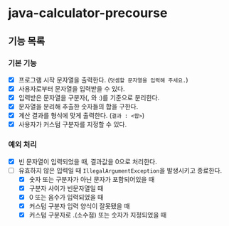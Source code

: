 # java-calculator-precourse

## 기능 목록

### 기본 기능

- [x] 프로그램 시작 문자열을 출력한다. (`덧셈할 문자열을 입력해 주세요.`)
- [x] 사용자로부터 문자열을 입력받을 수 있다.
- [x] 입력받은 문자열을 구분자(, 와 :)를 기준으로 분리한다.
- [x] 문자열을 분리해 추출한 숫자들의 합을 구한다.
- [x] 계산 결과를 형식에 맞게 출력한다. (`결과 : <합>`)
- [x] 사용자가 커스텀 구분자를 지정할 수 있다.

### 예외 처리

- [x] 빈 문자열이 입력되었을 때, 결과값을 0으로 처리한다.
- [ ] 유효하지 않은 입력일 때 `IllegalArgumentException`을 발생시키고 종료한다.
    - [x] 숫자 또는 구분자가 아닌 문자가 포함되어있을 때
    - [x] 구분자 사이가 빈문자열일 때
    - [x] 0 또는 음수가 입력되었을 때
    - [x] 커스텀 구분자 입력 양식이 잘못됐을 때
    - [x] 커스텀 구분자로 .(소수점) 또는 숫자가 지정되었을 때
